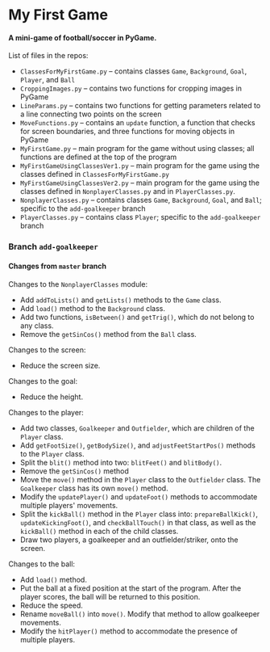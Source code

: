 # My First Game

#### A mini-game of football/soccer in PyGame.

List of files in the repos:
- `ClassesForMyFirstGame.py` – contains classes `Game`, `Background`, `Goal`, `Player`, and `Ball`
- `CroppingImages.py` – contains two functions for cropping images in PyGame
- `LineParams.py` – contains two functions for getting parameters related to a line connecting two points on the screen
- `MoveFunctions.py` – contains an `update` function, a function that checks for screen boundaries, and three functions for moving objects in PyGame
- `MyFirstGame.py` – main program for the game without using classes; all functions are defined at the top of the program
- `MyFirstGameUsingClassesVer1.py` – main program for the game using the classes defined in `ClassesForMyFirstGame.py`
- `MyFirstGameUsingClassesVer2.py` – main program for the game using the classes defined in `NonplayerClasses.py` and in `PlayerClasses.py`.
- `NonplayerClasses.py` – contains classes `Game`, `Background`, `Goal`, and `Ball`; specific to the `add-goalkeeper` branch
- `PlayerClasses.py` – contains class `Player`; specific to the `add-goalkeeper` branch

### Branch `add-goalkeeper`

#### Changes from `master` branch

Changes to the `NonplayerClasses` module:
- Add `addToLists()` and `getLists()` methods to the `Game` class.
- Add `load()` method to the `Background` class.
- Add two functions, `isBetween()` and `getTrig()`, which do not belong to any class.
- Remove the `getSinCos()` method from the `Ball` class.

Changes to the screen:
- Reduce the screen size.

Changes to the goal:
- Reduce the height.

Changes to the player:
- Add two classes, `Goalkeeper` and `Outfielder`, which are children of the `Player` class.
- Add `getFootSize()`, `getBodySize()`, and `adjustFeetStartPos()` methods to the `Player` class.
- Split the `blit()` method into two: `blitFeet()` and `blitBody()`.
- Remove the `getSinCos()` method
- Move the `move()` method in the `Player` class to the `Outfielder` class. The `Goalkeeper` class has its own `move()` method.
- Modify the `updatePlayer()` and `updateFoot()` methods to accommodate multiple players' movements.
- Split the `kickBall()` method in the `Player` class into: `prepareBallKick()`, `updateKickingFoot()`, and `checkBallTouch()` in that class, as well as the `kickBall()` method in each of the child classes.
- Draw two players, a goalkeeper and an outfielder/striker, onto the screen.

Changes to the ball:
- Add `load()` method.
- Put the ball at a fixed position at the start of the program. After the player scores, the ball will be returned to this position.
- Reduce the speed.
- Rename `moveBall()` into `move()`. Modify that method to allow goalkeeper movements.
- Modify the `hitPlayer()` method to accommodate the presence of multiple players.
